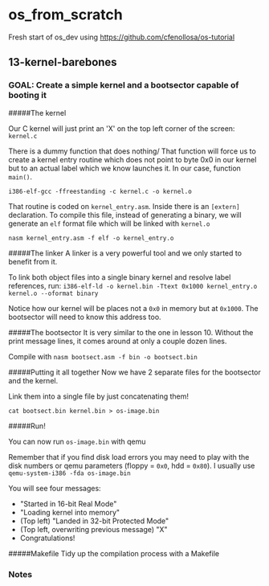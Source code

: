 # os_from_scratch
Fresh start of os_dev using https://github.com/cfenollosa/os-tutorial

## 13-kernel-barebones

### GOAL: Create a simple kernel and a bootsector capable of booting it
#####The kernel

Our C kernel will just print an 'X' on the top left corner of the screen: `kernel.c`

There is a dummy function that does nothing/ That function will force us to create a kernel entry routine which does not point to byte 0x0 in our kernel but to an actual label which we know launches it.
In our case, function `main()`.

`i386-elf-gcc -ffreestanding -c kernel.c -o kernel.o`

That routine is coded on `kernel_entry.asm`. Inside there is an `[extern]` declaration.
To compile this file, instead of generating a binary, we will generate an `elf` format file which will be linked with `kernel.o`

`nasm kernel_entry.asm -f elf -o kernel_entry.o`

#####The linker
A linker is a very powerful tool and we only started to benefit from it.

To link both object files into a single binary kernel and resolve label references, run:
`i386-elf-ld -o kernel.bin -Ttext 0x1000 kernel_entry.o kernel.o --oformat binary`

Notice how our kernel will be places not a `0x0` in memory but at `0x1000`. The bootsector will need to know this address too.

#####The bootsector
It is very similar to the one in lesson 10. Without the print message lines, it comes around at only a couple dozen lines.

Compile with `nasm bootsect.asm -f bin -o bootsect.bin`

#####Putting it all together
Now we have 2 separate files for the bootsector and the kernel.

Link them into a single file by just concatenating them!

`cat bootsect.bin kernel.bin > os-image.bin`

#####Run!

You can now run `os-image.bin` with qemu

Remember that if you find disk load errors you may need to play with the disk numbers or qemu parameters (floppy = `0x0`, hdd = `0x80`). I usually use `qemu-system-i386 -fda os-image.bin`

You will see four messages:

* "Started in 16-bit Real Mode"
* "Loading kernel into memory"
* (Top left) "Landed in 32-bit Protected Mode"
* (Top left, overwriting previous message) "X"
* Congratulations!

#####Makefile
Tidy up the compilation process with a Makefile

### Notes


